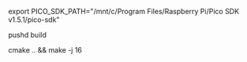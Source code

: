 export PICO_SDK_PATH="/mnt/c/Program Files/Raspberry Pi/Pico SDK v1.5.1/pico-sdk"

pushd build

cmake .. && make -j 16